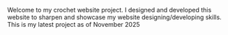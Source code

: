 Welcome to my crochet website project.
I designed and developed this website to sharpen and showcase my website designing/developing skills. 
This is my latest project as of November 2025
